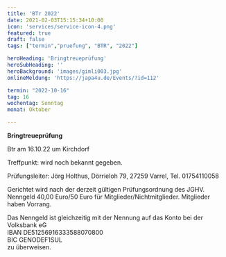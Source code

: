 ```yaml
---
title: 'BTr 2022'
date: 2021-02-03T15:15:34+10:00
icon: 'services/service-icon-4.png'
featured: true
draft: false
tags: ["termin","pruefung", "BTR", "2022"]

heroHeading: 'Bringtreueprüfung'
heroSubHeading: ''
heroBackground: 'images/gimli003.jpg'
onlineMeldung: 'https://japa4u.de/Events/?id=112'

termin: "2022-10-16"
tag: 16
wochentag: Sonntag
monat: Oktober

---
```


**Bringtreueprüfung**  

Btr am 16.10.22 um Kirchdorf


Treffpunkt: wird noch bekannt gegeben.

Prüfungsleiter: Jörg Holthus, Dörrieloh 79, 27259 Varrel, Tel. 01754110058

Gerichtet wird nach der derzeit gültigen Prüfungsordnung des JGHV. Nenngeld 40,00 Euro/50 Euro für Mitglieder/Nichtmitglieder. Mitglieder haben Vorrang.

Das Nenngeld ist gleichzeitig mit der Nennung auf das Konto bei der Volksbank eG  
IBAN DE51256916333588070800  
BIC GENODEF1SUL  
zu überweisen.  

